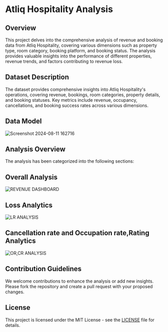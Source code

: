 # Atliq Hospitality Analysis

## Overview

This project delves into the comprehensive analysis of revenue and booking data from Atliq Hospitality, covering various dimensions such as property type, room category, booking platform, and booking status. The analysis provides valuable insights into the performance of different properties, revenue trends, and factors contributing to revenue loss.

## Dataset Description

The dataset provides comprehensive insights into Atliq Hospitality's operations, covering revenue, bookings, room categories, property details, and booking statuses. Key metrics include revenue, occupancy, cancellations, and booking success rates across various dimensions.

## Data Model

![Screenshot 2024-08-11 162716](https://github.com/user-attachments/assets/d3a8c944-adc5-47a7-b487-05f3b54c1837)


## Analysis Overview

The analysis has been categorized into the following sections:



## Overall Analysis 

![REVENUE DASHBOARD](https://github.com/user-attachments/assets/ee616966-03bd-4bcb-9cb6-29a4fe4af7e9)





## Loss Analytics 

![LR ANALYSIS](https://github.com/user-attachments/assets/11c04757-5faa-4661-9112-98de4c1b2018)



## Cancellation rate and Occupation rate,Rating Analytics
![OR,CR ANALYSIS](https://github.com/user-attachments/assets/3f4ab10f-49c9-42a0-839b-b4d2bf8c3063)



## Contribution Guidelines

We welcome contributions to enhance the analysis or add new insights. Please fork the repository and create a pull request with your proposed changes.

## License

This project is licensed under the MIT License - see the [LICENSE](LICENSE) file for details.
